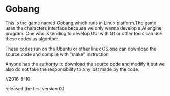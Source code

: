# Gobang 
This is the game named Gobang,which runs in Linux platform.The game uses the characters interface because we only wanna 
develop a AI engine program. One who is tending to develop GUI with Qt or other tools can use these codes as algorithm.

These codes run on the Ubuntu or other linux OS,one can download the source code and compile with "make" instruction

Anyone has the authority to download the source code and modify it,but we also do not take the responsibility to any lost 
made by the code.

//2016-8-10

released the first version 0.1
